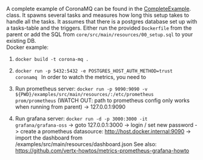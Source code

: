  A complete example of CoronaMQ can be found in the [CompleteExample](src/main/java/io/github/jklingsporn/coronamq/examples/complete/CompleteExample.java).
 class. It spawns several tasks and measures how long this setup takes to handle all the tasks.
 It assumes that there is a postgres database set up with a tasks-table and the triggers. Either run the provided
 <code>Dockerfile</code> from the parent or add the SQL from <code>core/src/main/resources/00_setup.sql</code> to your existing DB.<br>
 Docker example:
 
 1. <code>docker build -t corona-mq . </code>
 2. <code>docker run -p 5432:5432 -e POSTGRES_HOST_AUTH_METHOD=trust coronamq </code>
 In order to watch the metrics, you need to
 
 3. Run prometheus server:
    <code>docker run -p 9090:9090 -v ${PWD}/examples/src/main/resources/:/etc/prometheus prom/prometheus</code>
      (WATCH OUT: path to prometheus config only works when running from parent)
      -> 127.0.0.1:9090
 4. Run grafana server:
      <code>docker run -d -p 3000:3000 -it grafana/grafana-oss</code>
      -> goto 127.0.0.1:3000
      -> login / set new password
      -> create a prometheus datasource: http://host.docker.internal:9090
      -> import the dashboard from /examples/src/main/resources/dashboard.json
 See also: https://github.com/vertx-howtos/metrics-prometheus-grafana-howto
 
